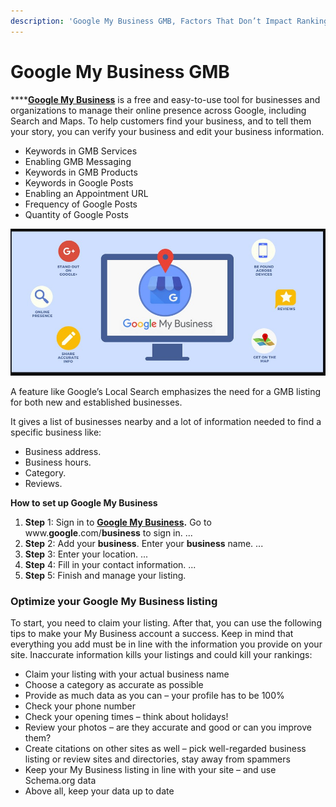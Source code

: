 ```yaml
---
description: 'Google My Business GMB, Factors That Don’t Impact Rankings.'
---
```


# Google My Business GMB

\*\*\*\*[**Google My Business**](https://www.google.com/business/) is a free and easy-to-use tool for businesses and organizations to manage their online presence across Google, including Search and Maps. To help customers find your business, and to tell them your story, you can verify your business and edit your business information.

* Keywords in GMB Services
* Enabling GMB Messaging
* Keywords in GMB Products
* Keywords in Google Posts
* Enabling an Appointment URL
* Frequency of Google Posts
* Quantity of Google Posts

![Google My Business GMB](../.gitbook/assets/google-my-business-gmb.jpg)

A feature like Google’s Local Search emphasizes the need for a GMB listing for both new and established businesses.

It gives a list of businesses nearby and a lot of information needed to find a specific business like:

* Business address.
* Business hours.
* Category.
* Reviews.

**How to set up Google My Business**

1. **Step** 1: Sign in to [**Google My Business**](https://www.wordstream.com/blog/ws/2020/06/08/what-is-google-my-business)**.** Go to www.**google**.com/**business** to sign in. ...
2. **Step** 2: Add your **business**. Enter your **business** name. ...
3. **Step** 3: Enter your location. ...
4. **Step** 4: Fill in your contact information. ...
5. **Step** 5: Finish and manage your listing.



### Optimize your Google My Business listing <a id="optimize"></a>

To start, you need to claim your listing. After that, you can use the following tips to make your My Business account a success. Keep in mind that everything you add must be in line with the information you provide on your site. Inaccurate information kills your listings and could kill your rankings:

* Claim your listing with your actual business name
* Choose a category as accurate as possible
* Provide as much data as you can – your profile has to be 100%
* Check your phone number
* Check your opening times – think about holidays!
* Review your photos – are they accurate and good or can you improve them?
* Create citations on other sites as well – pick well-regarded business listing or review sites and directories, stay away from spammers
* Keep your My Business listing in line with your site – and use Schema.org data
* Above all, keep your data up to date



